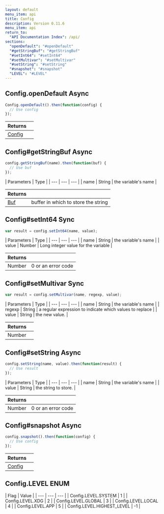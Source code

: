 ```yaml
---
layout: default
menu_item: api
title: Config
description: Version 0.11.6
menu_item: api
return_to:
  "API Documentation Index": /api/
sections:
  "openDefault": "#openDefault"
  "#getStringBuf": "#getStringBuf"
  "#setInt64": "#setInt64"
  "#setMultivar": "#setMultivar"
  "#setString": "#setString"
  "#snapshot": "#snapshot"
  "LEVEL": "#LEVEL"
---
```


## <a name="openDefault"></a><span>Config.</span>openDefault <span class="tags"><span class="async">Async</span></span>

```js
Config.openDefault().then(function(config) {
  // Use config
});
```

| Returns |  |
| --- | --- |
| [Config](/api/config/) |  |

## <a name="getStringBuf"></a><span>Config#</span>getStringBuf <span class="tags"><span class="async">Async</span></span>

```js
config.getStringBuf(name).then(function(buf) {
  // Use buf
});
```

| Parameters | Type |
| --- | --- | --- |
| name | String | the variable's name |

| Returns |  |
| --- | --- |
| [Buf](/api/buf/) | buffer in which to store the string |

## <a name="setInt64"></a><span>Config#</span>setInt64 <span class="tags"><span class="sync">Sync</span></span>

```js
var result = config.setInt64(name, value);
```

| Parameters | Type |
| --- | --- | --- |
| name | String | the variable's name |
| value | Number | Long integer value for the variable |

| Returns |  |
| --- | --- |
| Number |  0 or an error code |

## <a name="setMultivar"></a><span>Config#</span>setMultivar <span class="tags"><span class="sync">Sync</span></span>

```js
var result = config.setMultivar(name, regexp, value);
```

| Parameters | Type |
| --- | --- | --- |
| name | String | the variable's name |
| regexp | String | a regular expression to indicate which values to replace |
| value | String | the new value. |

| Returns |  |
| --- | --- |
| Number |  |

## <a name="setString"></a><span>Config#</span>setString <span class="tags"><span class="async">Async</span></span>

```js
config.setString(name, value).then(function(result) {
  // Use result
});
```

| Parameters | Type |
| --- | --- | --- |
| name | String | the variable's name |
| value | String | the string to store. |

| Returns |  |
| --- | --- |
| Number |  0 or an error code |

## <a name="snapshot"></a><span>Config#</span>snapshot <span class="tags"><span class="async">Async</span></span>

```js
config.snapshot().then(function(config) {
  // Use config
});
```

| Returns |  |
| --- | --- |
| [Config](/api/config/) |  |

## <a name="LEVEL"></a><span>Config.</span>LEVEL <span class="tags"><span class="enum">ENUM</span></span>

| Flag | Value |
| --- | --- | --- |
| <span>Config.LEVEL.</span>SYSTEM | 1 |
| <span>Config.LEVEL.</span>XDG | 2 |
| <span>Config.LEVEL.</span>GLOBAL | 3 |
| <span>Config.LEVEL.</span>LOCAL | 4 |
| <span>Config.LEVEL.</span>APP | 5 |
| <span>Config.LEVEL.</span>HIGHEST_LEVEL | -1 |

